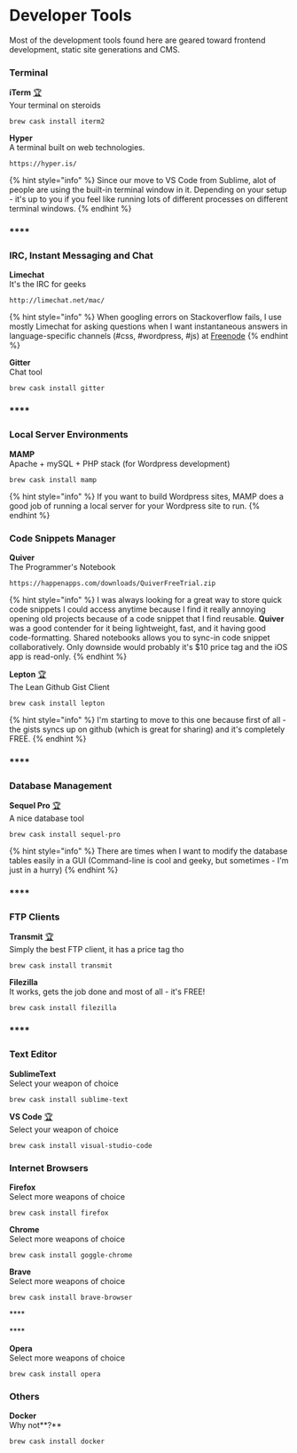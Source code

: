 # Developer Tools

Most of the development tools found here are geared toward frontend development, static site generations and CMS.

### **Terminal**

**iTerm** [🏆](https://emojipedia.org/trophy/)  
Your terminal on steroids

```text
brew cask install iterm2
```

**Hyper**  
A terminal built on web technologies.

```text
https://hyper.is/
```



{% hint style="info" %}
Since our move to VS Code from Sublime, alot of people are using the built-in terminal window in it. Depending on your setup - it's up to you if you feel like running lots of different processes on different terminal windows.
{% endhint %}

### \*\*\*\*

### **IRC,** Instant Messaging and Chat

**Limechat**  
It's the IRC for geeks

```text
http://limechat.net/mac/
```

{% hint style="info" %}
When googling errors on Stackoverflow fails,  I use mostly Limechat for asking  questions when I want instantaneous answers in language-specific channels \(\#css, \#wordpress, \#js\) at [Freenode](https://freenode.net/)
{% endhint %}

**Gitter**  
Chat tool

```text
brew cask install gitter
```

### \*\*\*\*

### **Local Server Environments**

**MAMP**  
Apache + mySQL + PHP stack \(for Wordpress development\)

```text
brew cask install mamp
```

{% hint style="info" %}
If you want to build Wordpress sites, MAMP does a good job of running a local server for your Wordpress site to run.
{% endhint %}

### 

### Code Snippets Manager

**Quiver**  
The Programmer's Notebook

```text
https://happenapps.com/downloads/QuiverFreeTrial.zip
```

{% hint style="info" %}
I was always looking for a great way to store quick code snippets I could access anytime because I find it really annoying opening old projects because of a code snippet that I find reusable. **Quiver** was a good contender for it being lightweight, fast, and it having good code-formatting. Shared notebooks allows you to sync-in code snippet collaboratively. Only downside would probably it's $10 price tag and the iOS app is read-only.
{% endhint %}

**Lepton** [🏆](https://emojipedia.org/trophy/)  
The Lean Github Gist Client

```text
brew cask install lepton
```

{% hint style="info" %}
I'm starting to move to this one because first of all - the gists syncs up on github \(which is great for sharing\) and it's completely FREE.
{% endhint %}

### \*\*\*\*

### **Database Management**

**Sequel Pro** [🏆](https://emojipedia.org/trophy/)  
A nice database tool

```text
brew cask install sequel-pro
```

{% hint style="info" %}
There are times when I want to modify the database tables easily in a GUI \(Command-line is cool and geeky, but sometimes - I'm just in a hurry\)
{% endhint %}

### \*\*\*\*

### **FTP Clients**

**Transmit** [🏆](https://emojipedia.org/trophy/)  
Simply the best FTP client, it has a price tag tho

```text
brew cask install transmit
```

**Filezilla**   
It works, gets the job done and most of all - it's FREE!

```text
brew cask install filezilla
```

### \*\*\*\*

### Text Editor

**SublimeText**  
Select your weapon of choice

```text
brew cask install sublime-text
```

**VS Code** [🏆](https://emojipedia.org/trophy/)  
Select your weapon of choice

```text
brew cask install visual-studio-code
```

### 

### Internet Browsers

**Firefox**  
Select more weapons of choice

```text
brew cask install firefox
```

**Chrome**  
Select more weapons of choice

```text
brew cask install goggle-chrome
```

**Brave**  
Select more weapons of choice

```text
brew cask install brave-browser
```

\*\*\*\*

\*\*\*\*

**Opera**  
Select more weapons of choice

```text
brew cask install opera
```



### **Others**

**Docker**  
Why not**?**

```text
brew cask install docker
```


